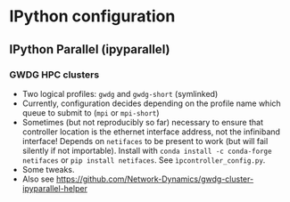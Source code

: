# IPython configuration

## IPython Parallel (ipyparallel)

### GWDG HPC clusters

- Two logical profiles: ``gwdg`` and ``gwdg-short`` (symlinked)
- Currently, configuration decides depending on the profile name which queue to
  submit to (``mpi`` or ``mpi-short``)
- Sometimes (but not reproducibly so far) necessary to ensure that controller
  location is the ethernet interface address, not the infiniband interface!
  Depends on ``netifaces`` to be present to work (but will fail silently if not
  importable).
  Install with ``conda install -c conda-forge netifaces`` or ``pip install
  netifaces``.
  See ``ìpcontroller_config.py``.
- Some tweaks.
- Also see https://github.com/Network-Dynamics/gwdg-cluster-ipyparallel-helper
